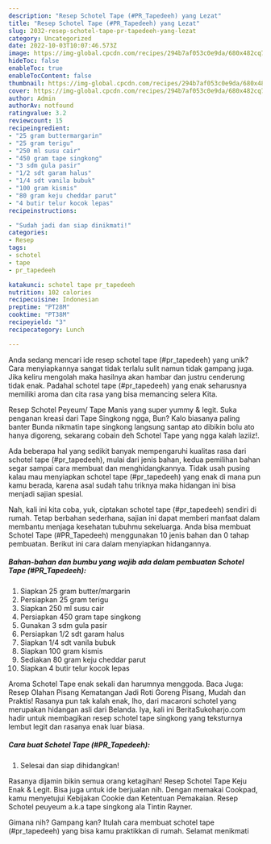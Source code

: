 ```yaml
---
description: "Resep Schotel Tape (#PR_Tapedeeh) yang Lezat"
title: "Resep Schotel Tape (#PR_Tapedeeh) yang Lezat"
slug: 2032-resep-schotel-tape-pr-tapedeeh-yang-lezat
category: Uncategorized
date: 2022-10-03T10:07:46.573Z
image: https://img-global.cpcdn.com/recipes/294b7af053c0e9da/680x482cq70/schotel-tape-pr_tapedeeh-foto-resep-utama.jpg
hideToc: false
enableToc: true
enableTocContent: false
thumbnail: https://img-global.cpcdn.com/recipes/294b7af053c0e9da/680x482cq70/schotel-tape-pr_tapedeeh-foto-resep-utama.jpg
cover: https://img-global.cpcdn.com/recipes/294b7af053c0e9da/680x482cq70/schotel-tape-pr_tapedeeh-foto-resep-utama.jpg
author: Admin
authorAv: notfound
ratingvalue: 3.2
reviewcount: 15
recipeingredient:
- "25 gram buttermargarin"
- "25 gram terigu"
- "250 ml susu cair"
- "450 gram tape singkong"
- "3 sdm gula pasir"
- "1/2 sdt garam halus"
- "1/4 sdt vanila bubuk"
- "100 gram kismis"
- "80 gram keju cheddar parut"
- "4 butir telur kocok lepas"
recipeinstructions:

- "Sudah jadi dan siap dinikmati!"
categories:
- Resep
tags:
- schotel
- tape
- pr_tapedeeh

katakunci: schotel tape pr_tapedeeh 
nutrition: 102 calories
recipecuisine: Indonesian
preptime: "PT28M"
cooktime: "PT38M"
recipeyield: "3"
recipecategory: Lunch

---
```





Anda sedang mencari ide resep schotel tape (#pr_tapedeeh) yang unik? Cara menyiapkannya sangat tidak terlalu sulit namun tidak gampang juga. Jika keliru mengolah maka hasilnya akan hambar dan justru cenderung tidak enak. Padahal schotel tape (#pr_tapedeeh) yang enak seharusnya memiliki aroma dan cita rasa yang bisa memancing selera Kita.





Resep Schotel Peyeum/ Tape Manis yang super yummy &amp; legit. Suka penganan kreasi dari Tape Singkong ngga, Bun? Kalo biasanya paling banter Bunda nikmatin tape singkong langsung santap ato dibikin bolu ato hanya digoreng, sekarang cobain deh Schotel Tape yang ngga kalah laziiz!.

Ada beberapa hal yang sedikit banyak mempengaruhi kualitas rasa dari schotel tape (#pr_tapedeeh), mulai dari jenis bahan, kedua pemilihan bahan segar sampai cara membuat dan menghidangkannya. Tidak usah pusing kalau mau menyiapkan schotel tape (#pr_tapedeeh) yang enak di mana pun kamu berada, karena asal sudah tahu triknya maka hidangan ini bisa menjadi sajian spesial.






Nah, kali ini kita coba, yuk, ciptakan schotel tape (#pr_tapedeeh) sendiri di rumah. Tetap berbahan sederhana, sajian ini dapat memberi manfaat dalam membantu menjaga kesehatan tubuhmu sekeluarga. Anda bisa membuat Schotel Tape (#PR_Tapedeeh) menggunakan 10 jenis bahan dan 0 tahap pembuatan. Berikut ini cara dalam menyiapkan hidangannya.

<!--inarticleads1-->

##### Bahan-bahan dan bumbu yang wajib ada dalam pembuatan Schotel Tape (#PR_Tapedeeh):

1. Siapkan 25 gram butter/margarin
1. Persiapkan 25 gram terigu
1. Siapkan 250 ml susu cair
1. Persiapkan 450 gram tape singkong
1. Gunakan 3 sdm gula pasir
1. Persiapkan 1/2 sdt garam halus
1. Siapkan 1/4 sdt vanila bubuk
1. Siapkan 100 gram kismis
1. Sediakan 80 gram keju cheddar parut
1. Siapkan 4 butir telur kocok lepas


Aroma Schotel Tape enak sekali dan harumnya menggoda. Baca Juga: Resep Olahan Pisang Kematangan Jadi Roti Goreng Pisang, Mudah dan Praktis! Rasanya pun tak kalah enak, lho, dari macaroni schotel yang merupakan hidangan asli dari Belanda. Iya, kali ini BeritaSukoharjo.com hadir untuk membagikan resep schotel tape singkong yang teksturnya lembut legit dan rasanya enak luar biasa. 

<!--inarticleads2-->

##### Cara buat Schotel Tape (#PR_Tapedeeh):


1. Selesai dan siap dihidangkan!

Rasanya dijamin bikin semua orang ketagihan! Resep Schotel Tape Keju Enak &amp; Legit. Bisa juga untuk ide berjualan nih. Dengan memakai Cookpad, kamu menyetujui Kebijakan Cookie dan Ketentuan Pemakaian. Resep Schotel peuyeum a.k.a tape singkong ala Tintin Rayner. 

Gimana nih? Gampang kan? Itulah cara membuat schotel tape (#pr_tapedeeh) yang bisa kamu praktikkan di rumah. Selamat menikmati
